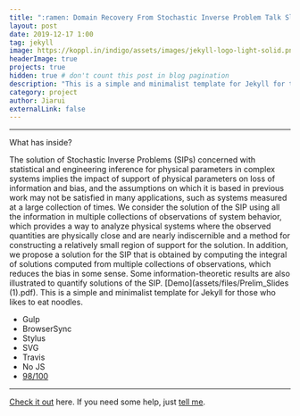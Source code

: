 ```yaml
---
title: ":ramen: Domain Recovery From Stochastic Inverse Problem Talk Slides"
layout: post
date: 2019-12-17 1:00
tag: jekyll
image: https://koppl.in/indigo/assets/images/jekyll-logo-light-solid.png
headerImage: true
projects: true
hidden: true # don't count this post in blog pagination
description: "This is a simple and minimalist template for Jekyll for those who likes to eat noodles."
category: project
author: Jiarui
externalLink: false
---
```


---

What has inside?

The solution of Stochastic Inverse Problems (SIPs) concerned with statistical and engineering inference for physical parameters in complex systems implies the impact of support of physical parameters on loss of information and bias, and the assumptions on which it is based in previous work may not be satisfied in many applications, such as systems measured at a large collection of times. We consider the solution of the SIP using all the information in multiple collections of observations of system behavior, which provides a way to analyze physical systems where the observed quantities are physically close and are nearly indiscernible and a method for constructing a relatively small region of support for the solution. In addition, we propose a solution for the SIP that is obtained by computing the integral of solutions computed from multiple collections of observations, which reduces the bias in some sense. Some information-theoretic results are also illustrated to quantify solutions of the SIP. [Demo](assets/files/Prelim_Slides (1).pdf). This is a simple and minimalist template for Jekyll for those who likes to eat noodles.

- Gulp
- BrowserSync
- Stylus
- SVG
- Travis
- No JS
- [98/100](https://developers.google.com/speed/pagespeed/insights/?url=http%3A%2F%2Fsergiokopplin.github.io%2Findigo%2F)

---

[Check it out](http://sergiokopplin.github.io/indigo/) here.
If you need some help, just [tell me](http://github.com/sergiokopplin/indigo/issues).


